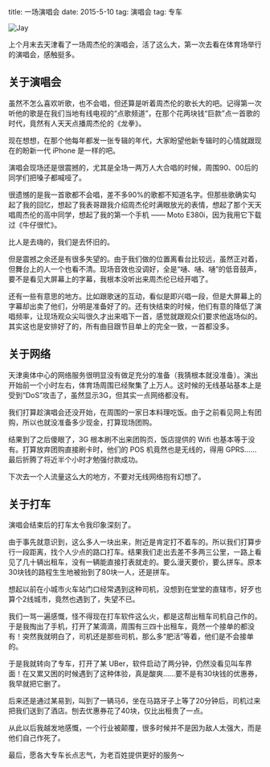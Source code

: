 title: 一场演唱会
date: 2015-5-10
tag: 演唱会
tag: 专车

![Jay](http://zorro-blog.qiniudn.com/jay.png)

上个月末去天津看了一场周杰伦的演唱会，活了这么大，第一次去看在体育场举行的演唱会，感触挺多。

## 关于演唱会

虽然不怎么喜欢听歌，也不会唱，但还算是听着周杰伦的歌长大的吧。记得第一次听他的歌是在我们当地有线电视的“点歌频道”，在那个花两块钱“巨款”点一首歌的时代，竟然有人天天点播周杰伦的《龙拳》。

现在想想，在那个他每年都发一张专辑的年代，大家盼望他新专辑时的心情就跟现在的盼新一代 iPhone 是一样的吧。

演唱会现场还是很震撼的，尤其是全场一两万人大合唱的时候，周围90、00后的同学们把嗓子都喊哑了。 

很遗憾的是我一首歌都不会唱，差不多90%的歌都不知道名字。但那些歌确实勾起了我的回忆，想起了我表哥跟我介绍周杰伦时满眼放光的表情，想起了那个天天唱周杰伦的高中同学，想起了我的第一个手机 —— Moto E380i，因为我用它下载过《牛仔很忙》。

比人是去嗨的，我们是去怀旧的。

但是震撼之余还是有很多失望的。由于我们做的位置离看台比较远，虽然正对着，但舞台上的人一个也看不清。现场音效也没调好，全是“嗵、嗵、嗵”的低音鼓声，要不是看见大屏幕上的字幕，我根本没听出来周杰伦已经开唱了。

还有一些有意思的地方。比如跟歌迷的互动，看似是即兴唱一段，但是大屏幕上的字幕却出卖了他们，分明是准备好了的。还有快结束的时候，他们有意的降低了演唱频率，让现场观众尖叫很久才出来唱下一首，感觉就跟观众们要求他返场似的。其实这也是安排好了的，所有曲目跟节目单上的完全一致，一首都没多。

## 关于网络

天津奥体中心的网络服务很明显没有做足充分的准备（我猜根本就没准备）。演出开始前一个小时左右，体育场周围已经聚集了上万人。这时候的无线基站基本上是受到“DoS”攻击了，虽然显示3G，但其实一点网络都没有。

我们打算趁演唱会还没开始，在周围的一家日本料理吃饭。由于之前看见网上有团购，所以也就没准备多少现金，打算现场团购。

结果到了之后傻眼了，3G 根本刷不出来团购页，饭店提供的 Wifi 也基本等于没有。打算放弃团购直接刷卡时，他们的 POS 机竟然也是无线的，得用 GPRS……最后折腾了将近半个小时才勉强付款成功。

下次去一个人流量这么大的地方，不要对无线网络抱有幻想了。

## 关于打车

演唱会结束后的打车太令我印象深刻了。

由于事先就意识到，这么多人一块出来，附近是肯定打不着车的。所以我们打算步行一段距离，找个人少点的路口打车。结果我们走出去差不多两三公里，一路上看见了几十辆出租车，没有一辆能直接打表就走的。要么漫天要价，要么拼车。原本30块钱的路程生生地被抬到了80块一人，还是拼车。

想起以前在小城市火车站门口经常遇到这种司机，没想到在堂堂的直辖市，好歹也算个2线城市，竟然也遇到了，失望不已。

我们一骂一遍感慨，怪不得现在打车软件这么火，都是这帮出租车司机自己作的。于是我掏出了手机，打开了某滴滴，周围有三四十出租车，竟然一个接单的都没有！突然我就明白了，司机还是那些司机，那么多“肥活”等着，他们是不会接单的。

于是我就转向了专车，打开了某 UBer，软件启动了两分钟，仍然没看见叫车界面！在又累又困的时候遇到了这种体验，真是酸爽……要不是有30块钱的优惠券，我早就把它删了。

后来还是通过某易到，叫到了一辆马6，坐在马路牙子上等了20分钟后，司机过来把我们送到了酒店。刨去优惠券花了40块，仅比出租贵了一点。

从此以后我越发地感慨，一个行业被颠覆，很多时候并不是因为敌人太强大，而是他们自己作死了。

最后，愿各大专车长点志气，为老百姓提供更好的服务～